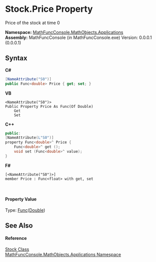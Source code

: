 # Stock.Price Property 
 

Price of the stock at time 0

**Namespace:**&nbsp;<a href="d9e4b2f9-9258-2f31-ca55-43e6b838bbc3">MathFuncConsole.MathObjects.Applications</a><br />**Assembly:**&nbsp;MathFuncConsole (in MathFuncConsole.exe) Version: 0.0.0.1 (0.0.0.1)

## Syntax

**C#**<br />
``` C#
[NameAttribute("S0")]
public Func<double> Price { get; set; }
```

**VB**<br />
``` VB
<NameAttribute("S0")>
Public Property Price As Func(Of Double)
	Get
	Set
```

**C++**<br />
``` C++
public:
[NameAttribute(L"S0")]
property Func<double>^ Price {
	Func<double>^ get ();
	void set (Func<double>^ value);
}
```

**F#**<br />
``` F#
[<NameAttribute("S0")>]
member Price : Func<float> with get, set

```

<br />

#### Property Value
Type: <a href="http://msdn2.microsoft.com/en-us/library/bb534960" target="_blank">Func</a>(<a href="http://msdn2.microsoft.com/en-us/library/643eft0t" target="_blank">Double</a>)

## See Also


#### Reference
<a href="1df39166-cdbc-ea41-0f5d-56de5e09158b">Stock Class</a><br /><a href="d9e4b2f9-9258-2f31-ca55-43e6b838bbc3">MathFuncConsole.MathObjects.Applications Namespace</a><br />